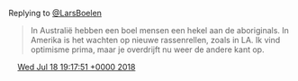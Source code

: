 Replying to [@LarsBoelen](https://twitter.com/LarsBoelen/status/1019575155650113537)

> In Australië hebben een boel mensen een hekel aan de aboriginals\. In Amerika is het wachten op nieuwe rassenrellen, zoals in LA\. Ik vind optimisme prima, maar je overdrijft nu weer de andere kant op\.

<img src="../../media/tweet.ico" width="12" /> [Wed Jul 18 19:17:51 +0000 2018](https://twitter.com/DromerDenker/status/1019662552828141568)
